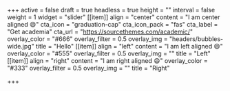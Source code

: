 +++
active = false
draft = true
headless = true
height = ""
interval = false
weight = 1
widget = "slider"
[[item]]
align = "center"
content = "I am center aligned :smile:"
cta_icon = "graduation-cap"
cta_icon_pack = "fas"
cta_label = "Get academia"
cta_url = "https://sourcethemes.com/academic/"
overlay_color = "#666"
overlay_filter = 0.5
overlay_img = "headers/bubbles-wide.jpg"
title = "Hello"
[[item]]
align = "left"
content = "I am left aligned :smile:"
overlay_color = "#555"
overlay_filter = 0.5
overlay_img = ""
title = "Left"
[[item]]
align = "right"
content = "I am right aligned :smile:"
overlay_color = "#333"
overlay_filter = 0.5
overlay_img = ""
title = "Right"

+++

